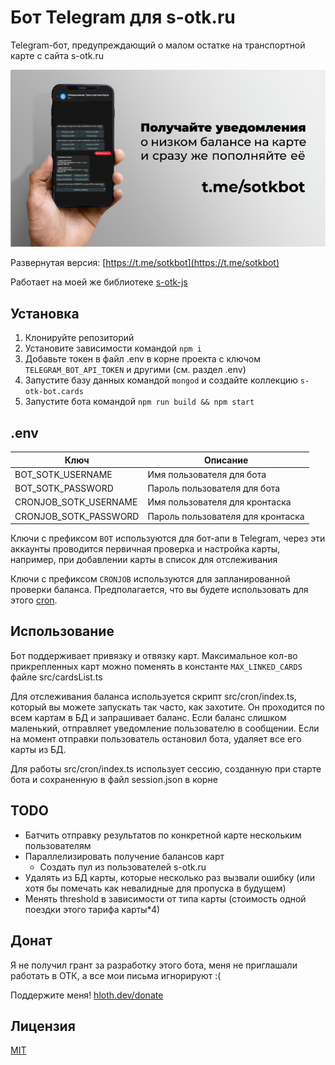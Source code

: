 # Бот Telegram для s-otk.ru 

Telegram-бот, предупреждающий о малом остатке на транспортной карте с сайта s-otk.ru

[![Banner](./banner.png)](https://t.me/sotkbot)

Развернутая версия: [https://t.me/sotkbot](https://t.me/sotkbot)

Работает на моей же библиотеке [s-otk-js](https://github.com/VityaSchel/s-otk-js)

## Установка

1. Клонируйте репозиторий
2. Установите зависимости командой `npm i`
3. Добавьте токен в файл .env в корне проекта с ключом `TELEGRAM_BOT_API_TOKEN` и другими (см. раздел .env)
4. Запустите базу данных командой `mongod` и создайте коллекцию `s-otk-bot.cards`
5. Запустите бота командой `npm run build && npm start`

## .env

| Ключ                  | Описание                          |
| --------------------- | --------------------------------- |
| BOT_SOTK_USERNAME     | Имя пользователя для бота         |
| BOT_SOTK_PASSWORD     | Пароль пользователя для бота      |
| CRONJOB_SOTK_USERNAME | Имя пользователя для кронтаска    |
| CRONJOB_SOTK_PASSWORD | Пароль пользователя для кронтаска |

Ключи с префиксом `BOT` используются для бот-апи в Telegram, через эти аккаунты проводится первичная проверка и настройка карты, например, при добавлении карты в список для отслеживания

Ключи с префиксом `CRONJOB` используются для запланированной проверки баланса. Предполагается, что вы будете использовать для этого [cron](https://ru.wikipedia.org/wiki/Cron).

## Использование

Бот поддерживает привязку и отвязку карт. Максимальное кол-во прикрепленных карт можно поменять в константе `MAX_LINKED_CARDS` файле src/cardsList.ts

Для отслеживания баланса используется скрипт src/cron/index.ts, который вы можете запускать так часто, как захотите. Он проходится по всем картам в БД и запрашивает баланс. Если баланс слишком маленький, отправляет уведомление пользователю в сообщении. Если на момент отправки пользователь остановил бота, удаляет все его карты из БД.

Для работы src/cron/index.ts использует сессию, созданную при старте бота и сохраненную в файл session.json в корне

## TODO

- Батчить отправку результатов по конкретной карте нескольким пользователям
- Параллелизировать получение балансов карт
  - Создать пул из пользователей s-otk.ru
- Удалять из БД карты, которые несколько раз вызвали ошибку (или хотя бы помечать как невалидные для пропуска в будущем)
- Менять threshold в зависимости от типа карты (стоимость одной поездки этого тарифа карты\*4)

## Донат

Я не получил грант за разработку этого бота, меня не приглашали работать в ОТК, а все мои письма игнорируют :( 

Поддержите меня! [hloth.dev/donate](https://hloth.dev/donate)

## Лицензия

[MIT](./LICENSE.md)
 